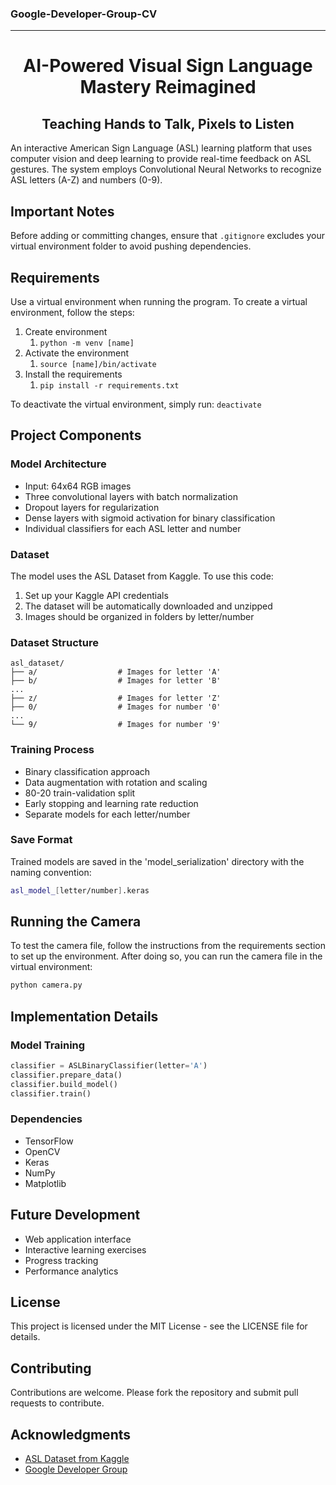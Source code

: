### Google-Developer-Group-CV
<div align="center">
   
---
# AI-Powered Visual Sign Language Mastery Reimagined
## Teaching Hands to Talk, Pixels to Listen

</div>

An interactive American Sign Language (ASL) learning platform that uses computer vision and deep learning to provide real-time feedback on ASL gestures. The system employs Convolutional Neural Networks to recognize ASL letters (A-Z) and numbers (0-9).

## Important Notes
Before adding or committing changes, ensure that `.gitignore` excludes your virtual environment folder to avoid pushing dependencies.

## Requirements
Use a virtual environment when running the program. To create a virtual environment, follow the steps:
1. Create environment
   1. `python -m venv [name]`
2. Activate the environment
   1. `source [name]/bin/activate`
3. Install the requirements
   1. `pip install -r requirements.txt`

To deactivate the virtual environment, simply run: `deactivate`

## Project Components

### Model Architecture
- Input: 64x64 RGB images
- Three convolutional layers with batch normalization
- Dropout layers for regularization
- Dense layers with sigmoid activation for binary classification
- Individual classifiers for each ASL letter and number

### Dataset

The model uses the ASL Dataset from Kaggle. To use this code:

1. Set up your Kaggle API credentials
2. The dataset will be automatically downloaded and unzipped
3. Images should be organized in folders by letter/number

### Dataset Structure
```
asl_dataset/
├── a/                  # Images for letter 'A'
├── b/                  # Images for letter 'B'
...
├── z/                  # Images for letter 'Z'
├── 0/                  # Images for number '0'
...
└── 9/                  # Images for number '9'
```

### Training Process
- Binary classification approach
- Data augmentation with rotation and scaling
- 80-20 train-validation split
- Early stopping and learning rate reduction
- Separate models for each letter/number

### Save Format
Trained models are saved in the 'model_serialization' directory with the naming convention:
```bash
asl_model_[letter/number].keras
```

## Running the Camera
To test the camera file, follow the instructions from the requirements section to set up the environment. After doing so, you can run the camera file in the virtual environment:
```bash
python camera.py
```

## Implementation Details

### Model Training
```python
classifier = ASLBinaryClassifier(letter='A')
classifier.prepare_data()
classifier.build_model()
classifier.train()
```

### Dependencies
- TensorFlow
- OpenCV
- Keras
- NumPy
- Matplotlib

## Future Development
- Web application interface
- Interactive learning exercises
- Progress tracking
- Performance analytics

## License
This project is licensed under the MIT License - see the LICENSE file for details.

## Contributing
Contributions are welcome. Please fork the repository and submit pull requests to contribute.

## Acknowledgments
- [ASL Dataset from Kaggle](https://www.kaggle.com/datasets/ayuraj/asl-dataset)
- [Google Developer Group](https://gdg.community.dev/gdg-on-campus-new-york-university-new-york-united-states/)
